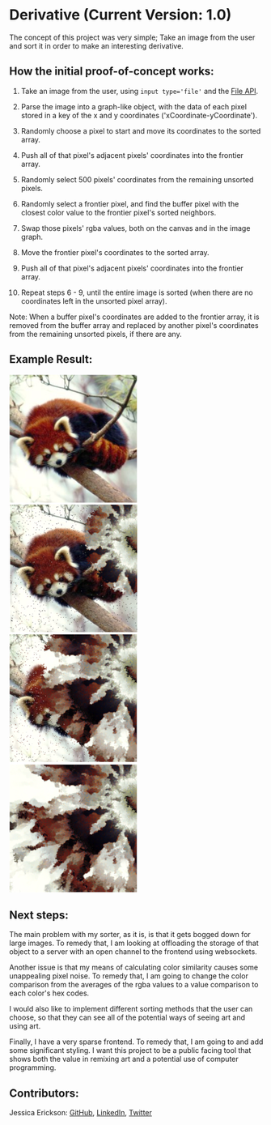 # Derivative (Current Version: 1.0)

The concept of this project was very simple; Take an image from the user and sort it in order to make an interesting derivative.

## How the initial proof-of-concept works:

1. Take an image from the user, using `input type='file'` and the [File API](https://developer.mozilla.org/en-US/docs/Web/API/File/Using_files_from_web_applications).

2. Parse the image into a graph-like object, with the data of each pixel stored in a key of the x and y coordinates ('xCoordinate-yCoordinate').

3. Randomly choose a pixel to start and move its coordinates to the sorted array.

4. Push all of that pixel's adjacent pixels' coordinates into the frontier array.

5. Randomly select 500 pixels' coordinates from the remaining unsorted pixels.

6. Randomly select a frontier pixel, and find the buffer pixel with the closest color value to the frontier pixel's sorted neighbors.

7. Swap those pixels' rgba values, both on the canvas and in the image graph.

8. Move the frontier pixel's coordinates to the sorted array.

9. Push all of that pixel's adjacent pixels' coordinates into the frontier array.

10. Repeat steps 6 - 9, until the entire image is sorted (when there are no coordinates left in the unsorted pixel array).

Note: When a buffer pixel's coordinates are added to the frontier array, it is removed from the buffer array and replaced by another pixel's coordinates from the remaining unsorted pixels, if there are any.

## Example Result:

![An image of a red panda that has been sorted.](./assets/derivative-panda.png)

## Next steps:

The main problem with my sorter, as it is, is that it gets bogged down for large images. To remedy that, I am looking at offloading the storage of that object to a server with an open channel to the frontend using websockets.

Another issue is that my means of calculating color similarity causes some unappealing pixel noise. To remedy that, I am going to change the color comparison from the averages of the rgba values to a value comparison to each color's hex codes.

I would also like to implement different sorting methods that the user can choose, so that they can see all of the potential ways of seeing art and using art.

Finally, I have a very sparse frontend. To remedy that, I am going to and add some significant styling. I want this project to be a public facing tool that shows both the value in remixing art and a potential use of computer programming.

## Contributors:

Jessica Erickson: [GitHub](https://github.com/Jessica-Erickson), [LinkedIn](https://www.linkedin.com/in/j-m-erickson/), [Twitter](https://twitter.com/J_M_Erickson)